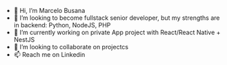 - 👋 Hi, I’m Marcelo Busana
- 👀 I’m looking to become fullstack senior developer, but my strengths are in backend: Python, NodeJS, PHP
- 🌱 I’m currently working on private App project with React/React Native + NestJS
- 💞️ I’m looking to collaborate on projectcs
- 📫 Reach me on Linkedin
